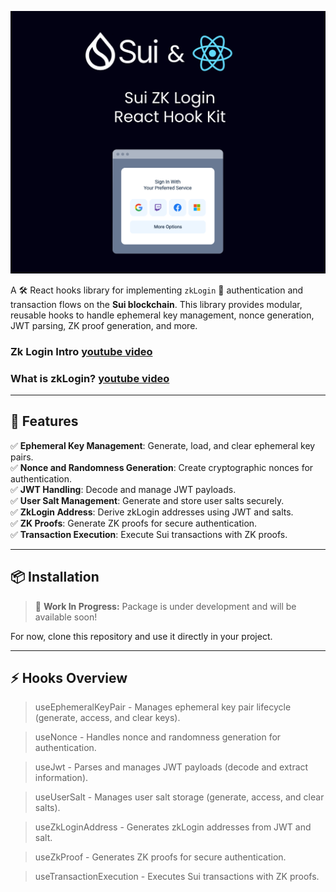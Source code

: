 ![welcome](./welcome.png)

A 🛠️ React hooks library for implementing `zkLogin` 🔐 authentication and transaction flows on the **Sui blockchain**. This library provides modular, reusable hooks to handle ephemeral key management, nonce generation, JWT parsing, ZK proof generation, and more.

### Zk Login Intro [youtube video](https://www.youtube.com/watch?v=60dwcV8Xogg&pp=ygUHemtMb2dpbg%3D%3D)
### What is zkLogin? [youtube video](https://www.youtube.com/watch?v=CZSH9B7j-AY)

---

## 🚀 **Features**

✅ **Ephemeral Key Management**: Generate, load, and clear ephemeral key pairs.  
✅ **Nonce and Randomness Generation**: Create cryptographic nonces for authentication.  
✅ **JWT Handling**: Decode and manage JWT payloads.  
✅ **User Salt Management**: Generate and store user salts securely.  
✅ **ZkLogin Address**: Derive zkLogin addresses using JWT and salts.  
✅ **ZK Proofs**: Generate ZK proofs for secure authentication.  
✅ **Transaction Execution**: Execute Sui transactions with ZK proofs.

---

## 📦 **Installation**

> 🚧 **Work In Progress:** Package is under development and will be available soon!

For now, clone this repository and use it directly in your project.

---

## ⚡ **Hooks Overview**
> useEphemeralKeyPair - Manages ephemeral key pair lifecycle (generate, access, and clear keys).

> useNonce - Handles nonce and randomness generation for authentication.

> useJwt - Parses and manages JWT payloads (decode and extract information).

> useUserSalt - Manages user salt storage (generate, access, and clear salts).

> useZkLoginAddress - Generates zkLogin addresses from JWT and salt.

> useZkProof - Generates ZK proofs for secure authentication.

> useTransactionExecution - Executes Sui transactions with ZK proofs.